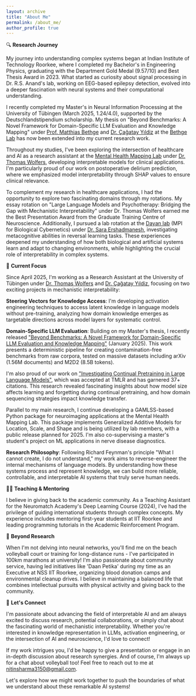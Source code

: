 ```yaml
---
layout: archive
title: "About Me"
permalink: /about_me/
author_profile: true
---
```


🔍 **Research Journey**

My journey into understanding complex systems began at Indian Institute of Technology Roorkee, where I completed my Bachelor's in Engineering Physics, graduating with the Department Gold Medal (9.57/10) and Best Thesis Award in 2023. What started as curiosity about signal processing in Dr. R.S. Anand's lab, working on EEG-based epilepsy detection, evolved into a deeper fascination with neural systems and their computational understanding.

I recently completed my Master's in Neural Information Processing at the University of Tübingen (March 2025, 1.24/4.0), supported by the Deutschlandstipendium scholarship. My thesis on "Beyond Benchmarks: A Novel Framework for Domain-Specific LLM Evaluation and Knowledge Mapping" under [Prof. Matthias Bethge](https://uni-tuebingen.de/fakultaeten/mathematisch-naturwissenschaftliche-fakultaet/fachbereiche/physik/institute/institut-fuer-theoretische-physik/arbeitsgruppen/ag-bethge/) and [Dr. Çağatay Yıldiz](https://cagatayyildiz.github.io/) at the [Bethge Lab](https://bethgelab.org/) has now been extended into my current research work.

Throughout my studies, I've been exploring the intersection of healthcare and AI as a research assistant at the [Mental Health Mapping Lab](https://mhm-lab.github.io/) under [Dr. Thomas Wolfers](https://thomaswolfers.github.io/), developing interpretable models for clinical applications. I'm particularly proud of our work on postoperative delirium prediction, where we emphasized model interpretability through SHAP values to ensure clinical relevance.

To complement my research in healthcare applications, I had the opportunity to explore two fascinating domains through my rotations. My essay rotation on "Large Language Models and Psychotherapy: Bridging the Gap with Mechanistic Interpretability" under Dr. Thomas Wolfers earned me the Best Presentation Award from the Graduate Training Centre of Neuroscience. Additionally, I pursued a lab rotation at the [Dayan lab](https://www.kyb.tuebingen.mpg.de/computational-neuroscience) (MPI for Biological Cybernetics) under [Dr. Sara Ershadmanesh](https://www.kyb.tuebingen.mpg.de/person/106573/2549), investigating metacognitive abilities in reversal learning tasks. These experiences deepened my understanding of how both biological and artificial systems learn and adapt to changing environments, while highlighting the crucial role of interpretability in complex systems.

🧪 **Current Focus**

Since April 2025, I'm working as a Research Assistant at the University of Tübingen under [Dr. Thomas Wolfers](https://thomaswolfers.com/) and [Dr. Çağatay Yıldiz](https://cagatayyildiz.github.io/), focusing on two exciting projects in mechanistic interpretability:

**Steering Vectors for Knowledge Access**: I'm developing activation engineering techniques to access latent knowledge in language models without pre-training, analyzing how domain knowledge emerges as targetable directions across model layers for systematic control.

**Domain-Specific LLM Evaluation**: Building on my Master's thesis, I recently released ["Beyond Benchmarks: A Novel Framework for Domain-Specific LLM Evaluation and Knowledge Mapping"](https://arxiv.org/abs/2506.07658) (January 2025). This work presents a deterministic pipeline for creating contamination-free benchmarks from raw corpora, tested on massive datasets including arXiv (1.56M documents) and M2D2 (8.5B tokens).

I'm also proud of our work on ["Investigating Continual Pretraining in Large Language Models"](https://arxiv.org/abs/2402.17400), which was accepted at TMLR and has garnered 37+ citations. This research revealed fascinating insights about how model size affects learning and forgetting during continual pretraining, and how domain sequencing strategies impact knowledge transfer.

Parallel to my main research, I continue developing a GAMLSS-based Python package for neuroimaging applications at the Mental Health Mapping Lab. This package implements Generalized Additive Models for Location, Scale, and Shape and is being utilized by lab members, with a public release planned for 2025. I'm also co-supervising a master's student's project on ML applications in nerve disease diagnostics.

**Research Philosophy**: Following Richard Feynman's principle "What I cannot create, I do not understand," my work aims to reverse-engineer the internal mechanisms of language models. By understanding how these systems process and represent knowledge, we can build more reliable, controllable, and interpretable AI systems that truly serve human needs.

👨‍🏫 **Teaching & Mentoring**

I believe in giving back to the academic community. As a Teaching Assistant for the Neuromatch Academy's Deep Learning Course (2024), I've had the privilege of guiding international students through complex concepts. My experience includes mentoring first-year students at IIT Roorkee and leading programming tutorials in the Academic Reinforcement Program.

🌱 **Beyond Research**

When I'm not delving into neural networks, you'll find me on the beach volleyball court or training for long-distance runs - I've participated in 100km marathons at university! I'm also passionate about community service, having led initiatives like 'Daan Petika' during my time as an Executive at NSS IIT Roorkee, organizing blood donation camps and environmental cleanup drives. I believe in maintaining a balanced life that combines intellectual pursuits with physical activity and giving back to the community.

🤝 **Let's Connect**

I'm passionate about advancing the field of interpretable AI and am always excited to discuss research, potential collaborations, or simply chat about the fascinating world of mechanistic interpretability. Whether you're interested in knowledge representation in LLMs, activation engineering, or the intersection of AI and neuroscience, I'd love to connect!

If my work intrigues you, I'd be happy to give a presentation or engage in an in-depth discussion about research synergies. And of course, I'm always up for a chat about volleyball too! Feel free to reach out to me at [nitinsharma3150@gmail.com](nitinsharma3150@gmail.com).

Let's explore how we might work together to push the boundaries of what we understand about these remarkable AI systems!
